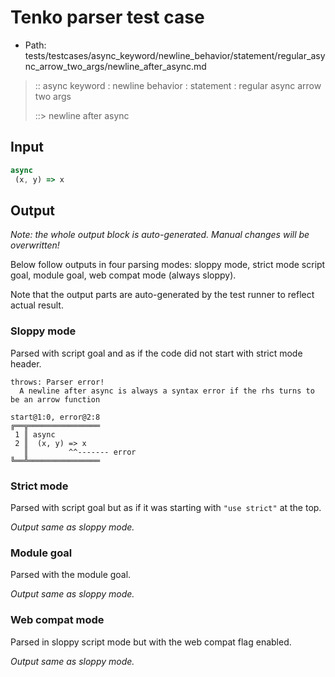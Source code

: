# Tenko parser test case

- Path: tests/testcases/async_keyword/newline_behavior/statement/regular_async_arrow_two_args/newline_after_async.md

> :: async keyword : newline behavior : statement : regular async arrow two args
>
> ::> newline after async

## Input

`````js
async 
 (x, y) => x
`````

## Output

_Note: the whole output block is auto-generated. Manual changes will be overwritten!_

Below follow outputs in four parsing modes: sloppy mode, strict mode script goal, module goal, web compat mode (always sloppy).

Note that the output parts are auto-generated by the test runner to reflect actual result.

### Sloppy mode

Parsed with script goal and as if the code did not start with strict mode header.

`````
throws: Parser error!
  A newline after async is always a syntax error if the rhs turns to be an arrow function

start@1:0, error@2:8
╔══╦════════════════
 1 ║ async
 2 ║  (x, y) => x
   ║         ^^------- error
╚══╩════════════════

`````

### Strict mode

Parsed with script goal but as if it was starting with `"use strict"` at the top.

_Output same as sloppy mode._

### Module goal

Parsed with the module goal.

_Output same as sloppy mode._

### Web compat mode

Parsed in sloppy script mode but with the web compat flag enabled.

_Output same as sloppy mode._
